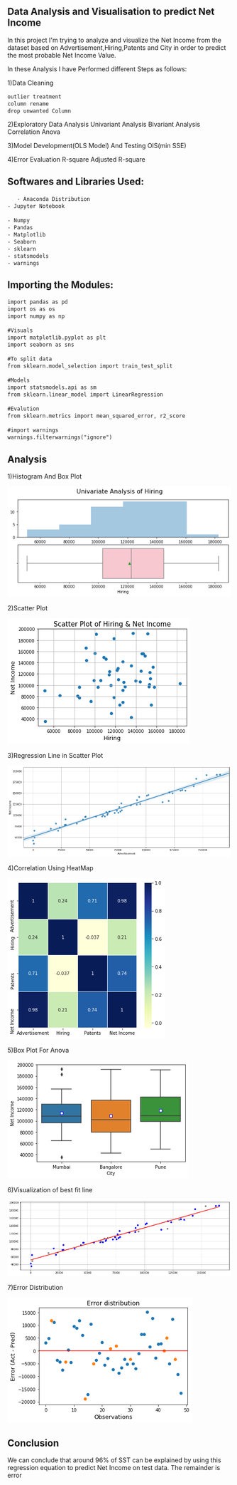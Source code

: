 
## Data Analysis and Visualisation to predict Net Income

In this project I'm trying to analyze and visualize the Net Income from the dataset based on Advertisement,Hiring,Patents and City in order to predict the most probable Net Income Value.

In these Analysis I have Performed different Steps as follows:

1)Data Cleaning

    outlier treatment
    column rename
    drop unwanted Column
   
2)Exploratory Data Analysis
    Univariant Analysis
    Bivariant Analysis
    Correlation
    Anova

3)Model Development(OLS Model) And Testing
    OlS(min SSE)

4)Error Evaluation
    R-square
    Adjusted R-square

## Softwares and Libraries Used:

       - Anaconda Distribution
	- Jupyter Notebook
	
	- Numpy
	- Pandas
	- Matplotlib
	- Seaborn
    - sklearn 
    - statsmodels
    - warnings
    
## Importing the Modules:

    import pandas as pd
    import os as os
    import numpy as np

    #Visuals
    import matplotlib.pyplot as plt
    import seaborn as sns

    #To split data
    from sklearn.model_selection import train_test_split

    #Models
    import statsmodels.api as sm
    from sklearn.linear_model import LinearRegression

    #Evalution 
    from sklearn.metrics import mean_squared_error, r2_score

    #import warnings
    warnings.filterwarnings("ignore")
    
## Analysis

1)Histogram And Box Plot

![](Figures/Histigram_and_Box_Plot.png)

2)Scatter Plot

![](Figures/Scatter_Plot.png)

3)Regression Line in Scatter Plot

![](Figures/Regression_Plot.png)

4)Correlation Using HeatMap

![](Figures/Heatmap.png)

5)Box Plot For Anova

![](Figures/BoxPlot.png)

6)Visualization of best fit line

![](Figures/BestFitLine.png)

7)Error Distribution

![](Figures/Error_Distribution.png)

## Conclusion

We can conclude that around 96% of SST can be explained by using this regression equation to predict Net Income on test data.
The remainder is error
